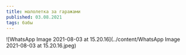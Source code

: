 ```yaml
---
title: малолетка за гаражами
published: 03.08.2021
tags: бабы
---
```


![WhatsApp Image 2021-08-03 at 15.20.16](../content/WhatsApp Image 2021-08-03 at 15.20.16.jpeg)
